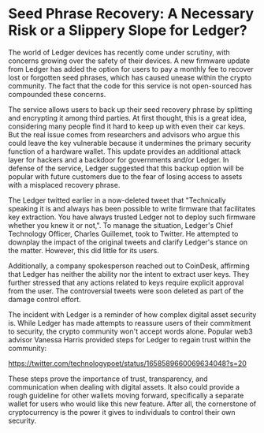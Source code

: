 # Seed Phrase Recovery: A Necessary Risk or a Slippery Slope for Ledger?

The world of Ledger devices has recently come under scrutiny, with concerns growing over the safety of their devices. A new firmware update from Ledger has added the option for users to pay a monthly fee to recover lost or forgotten seed phrases, which has caused unease within the crypto community. The fact that the code for this service is not open-sourced has compounded these concerns.

The service allows users to back up their seed recovery phrase by splitting and encrypting it among third parties. At first thought, this is a great idea, considering many people find it hard to keep up with even their car keys. But the real issue comes from researchers and advisors who argue this could leave the key vulnerable because it undermines the primary security function of a hardware wallet. This update provides an additional attack layer for hackers and a backdoor for governments and/or Ledger. In defense of the service, Ledger suggested that this backup option will be popular with future customers due to the fear of losing access to assets with a misplaced recovery phrase.

The Ledger twitted earlier in a now-deleted tweet that "Technically speaking it is and always has been possible to write firmware that facilitates key extraction. You have always trusted Ledger not to deploy such firmware whether you knew it or not,". To manage the situation, Ledger's Chief Technology Officer, Charles Guillemet, took to Twitter. He attempted to downplay the impact of the original tweets and clarify Ledger's stance on the matter. However, this did little for its users.

Additionally, a company spokesperson reached out to CoinDesk, affirming that Ledger has neither the ability nor the intent to extract user keys. They further stressed that any actions related to keys require explicit approval from the user. The controversial tweets were soon deleted as part of the damage control effort.

The incident with Ledger is a reminder of how complex digital asset security is. While Ledger has made attempts to reassure users of their commitment to security, the crypto community won't accept words alone. Popular web3 advisor Vanessa Harris provided steps for Ledger to regain trust within the community:

https://twitter.com/technologypoet/status/1658589660069634048?s=20

These steps prove the importance of trust, transparency, and communication when dealing with digital assets. It also could provide a rough guideline for other wallets moving forward, specifically a separate wallet for users who would like this new feature. After all, the cornerstone of cryptocurrency is the power it gives to individuals to control their own security.
